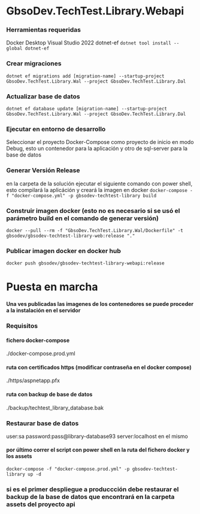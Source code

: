 # GbsoDev.TechTest.Library.Webapi

### Herramientas requeridas
Docker Desktop
Visual Studio 2022
dotnet-ef
  `dotnet tool install --global dotnet-ef`
  
### Crear migraciones
  `dotnet ef migrations add [migration-name] --startup-project GbsoDev.TechTest.Library.Wal --project GbsoDev.TechTest.Library.Dal`

### Actualizar base de datos
  `dotnet ef database update [migration-name] --startup-project GbsoDev.TechTest.Library.Wal --project GbsoDev.TechTest.Library.Dal`

### Ejecutar en entorno de desarrollo
Seleccionar el proyecto Docker-Compose como proyecto de inicio en modo Debug, esto un contenedor para la aplicación y otro de sql-server para la base de datos

### Generar Versión Release

  en la carpeta de la solución ejecutar el siguiente comando con power shell, esto compilará la aplicáción y creará la imagen en docker
  `docker-compose -f "docker-compose.yml" -p gbsodev-techtest-library build`

### Construir imagen docker (esto no es necesario si se usó el parámetro build en el comando de generar versión)
  `docker --pull --rm -f "GbsoDev.TechTest.Library.Wal/Dockerfile" -t gbsodev/gbsodev-techtest-library-web:release "."`

### Publicar imagen docker en docker hub
  `docker push gbsodev/gbsodev-techtest-library-webapi:release`

# Puesta en marcha
#### Una ves publicadas las imagenes de los contenedores se puede proceder a la instalación en el servidor

### Requisitos

#### fichero docker-compose
  ./docker-compose.prod.yml

#### ruta con certificados https (modificar contraseña en el docker compose)
  ./https/aspnetapp.pfx

#### ruta con backup de base de datos
  ./backup/techtest_library_database.bak

### Restaurar base de datos
  user:sa
  password:pass@library-database93
  server:localhost
en el mismo

#### por último correr el script con power shell en la ruta del fichero docker y los assets

  `docker-compose -f "docker-compose.prod.yml" -p gbsodev-techtest-library up -d`
### si es el primer despliegue a produccción debe restaurar el backup de la base de datos que encontrará en la carpeta assets del proyecto api

